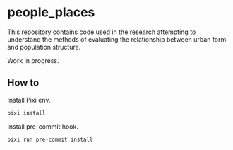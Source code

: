 # people_places

This repository contains code used in the research attempting to understand the methods of evaluating the relationship between urban form and population structure.

Work in progress.


## How to

Install Pixi env.

```sh
pixi install
```

Install pre-commit hook.

```sh
pixi run pre-commit install
```
